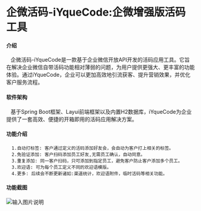 # 企微活码-iYqueCode:企微增强版活码工具

#### 介绍
   &nbsp;&nbsp;&nbsp;企微活码-iYqueCode是一款基于企业微信开放API开发的活码应用工具。它旨在解决企业微信自带活码功能相对薄弱的问题，为用户提供更强大、更丰富的功能体验。通过iYqueCode，企业可以更加高效地引流获客、提升营销效果，并优化客户服务流程。

#### 软件架构
  &nbsp;&nbsp;&nbsp;基于Spring Boot框架、Layui前端框架以及内置H2数据库，iYqueCode为企业提供了一套高效、便捷的开箱即用的活码应用解决方案。

#### 功能介绍
      1.自动打标签: 客户通过定义的活码添加好友会，会自动为客户打上相关的标签。
      2.免验证添加: 客户扫码添加员工好友,无需员工确认，自动同意。
      3.重复添加: 同一客户扫码，只可添加到指定员工，避免客户防止客户添加多个员工。
      3.欢迎语: 可为每个员工定义不同的欢迎语模版。
      4.更多: 后续会不断更新诸如:渠道统计，欢迎语附件，临时活码等相关功能。
#### 功能截图
![输入图片说明](https://foruda.gitee.com/images/1717491559782222610/487183bb_14502254.jpeg "WechatIMG21.jpg")




